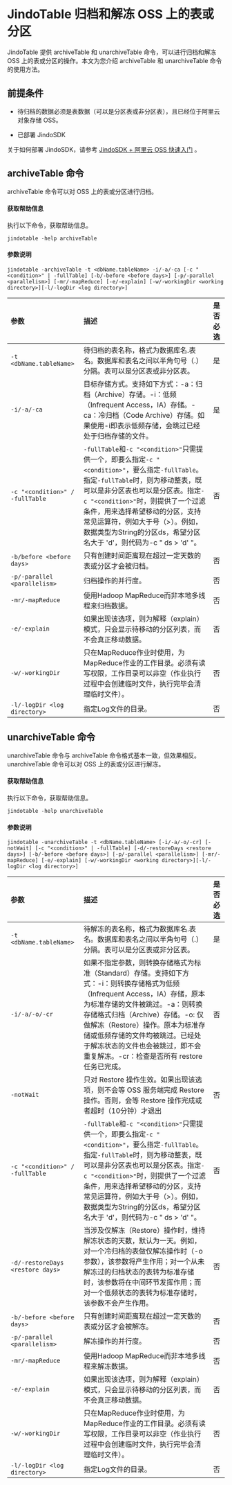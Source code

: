 # JindoTable 归档和解冻 OSS 上的表或分区

JindoTable 提供 archiveTable 和 unarchiveTable 命令，可以进行归档和解冻 OSS 上的表或分区的操作。本文为您介绍 archiveTable 和 unarchiveTable 命令的使用方法。

## 前提条件

* 待归档的数据必须是表数据（可以是分区表或非分区表），且已经位于阿里云对象存储 OSS。

* 已部署 JindoSDK

关于如何部署 JindoSDK，请参考 [JindoSDK + 阿里云 OSS 快速入门](/docs/user/4.x/4.6.x/4.6.12/oss/jindosdk_quickstart.md) 。

## archiveTable 命令

archiveTable 命令可以对 OSS 上的表或分区进行归档。

#### 获取帮助信息

执行以下命令，获取帮助信息。

```
jindotable -help archiveTable
```

#### 参数说明

```
jindotable -archiveTable -t <dbName.tableName> -i/-a/-ca [-c "<condition>" | -fullTable] [-b/-before <before days>] [-p/-parallel <parallelism>] [-mr/-mapReduce] [-e/-explain] [-w/-workingDir <working directory>][-l/-logDir <log directory>]
```


| 参数 | 描述 | 是否必选 |
| :--- | :--- | :--- |
| `-t <dbName.tableName>` | 待归档的表名称，格式为数据库名.表名。数据库和表名之间以半角句号（.）分隔。表可以是分区表或非分区表。 | 是|
| `-i/-a/-ca` | 目标存储方式。支持如下方式：-a：归档（Archive）存储。-i：低频 （Infrequent Access，IA）存储。-ca：冷归档（Code Archive）存储。如果使用-i即表示低频存储，会跳过已经处于归档存储的文件。 | 是 |
| `-c "<condition>" / -fullTable` | `-fullTable`和`-c "<condition>"`只需提供一个，即要么指定`-c "<condition>"`，要么指定`-fullTable`。指定`-fullTable`时，则为移动整表，既可以是非分区表也可以是分区表。指定`-c "<condition>"`时，则提供了一个过滤条件，用来选择希望移动的分区，支持常见运算符，例如大于号（>）。例如，数据类型为String的分区ds，希望分区名大于 'd'，则代码为-c " ds > 'd' "。 | 否 |
| `-b/before <before days>` | 只有创建时间距离现在超过一定天数的表或分区才会被归档。 | 否 |
| `-p/-parallel <parallelism>` | 归档操作的并行度。 | 否 |
| `-mr/-mapReduce` | 使用Hadoop MapReduce而非本地多线程来归档数据。| 否 |
| `-e/-explain`| 如果出现该选项，则为解释（explain）模式，只会显示待移动的分区列表，而不会真正移动数据。 | 否 |
| `-w/-workingDir` | 只在MapReduce作业时使用，为MapReduce作业的工作目录。必须有读写权限，工作目录可以非空（作业执行过程中会创建临时文件，执行完毕会清理临时文件）。 | 否 |
| `-l/-logDir <log directory>` | 指定Log文件的目录。 | 否 |


## unarchiveTable 命令

unarchiveTable 命令与 archiveTable 命令格式基本一致，但效果相反。unarchiveTable 命令可以对 OSS 上的表或分区进行解冻。

#### 获取帮助信息

执行以下命令，获取帮助信息。

```
jindotable -help unarchiveTable
```

#### 参数说明

```
jindotable -unarchiveTable -t <dbName.tableName> [-i/-a/-o/-cr] [-notWait] [-c "<condition>" | -fullTable] [-d/-restoreDays <restore days>] [-b/-before <before days>] [-p/-parallel <parallelism>] [-mr/-mapReduce] [-e/-explain] [-w/-workingDir <working directory>][-l/-logDir <log directory>]
```

| 参数 | 描述 | 是否必选 |
| :--- | :--- | :--- |
| `-t <dbName.tableName>` | 待解冻的表名称，格式为数据库名.表名。数据库和表名之间以半角句号（.）分隔。表可以是分区表或非分区表。 | 是|
| `-i/-a/-o/-cr` | 如果不指定参数，则转换存储格式为标准（Standard）存储。支持如下方式：-i：则转换存储格式为低频（Infrequent Access，IA）存储，原本为标准存储的文件被跳过。-a：则转换存储格式归档（Archive）存储。-o: 仅做解冻（Restore）操作。原本为标准存储或低频存储的文件均被跳过。已经处于解冻状态的文件也会被跳过，即不会重复解冻。-cr：检查是否所有 restore 任务已完成。| 否 |
| `-notWait` | 只对 Restore 操作生效。如果出现该选项，则不会等 OSS 服务端完成 Restore 操作。否则，会等 Restore 操作完成或者超时（10分钟）才退出 | 否 |
| `-c "<condition>" / -fullTable` | `-fullTable`和`-c "<condition>"`只需提供一个，即要么指定`-c "<condition>"`，要么指定`-fullTable`。指定`-fullTable`时，则为移动整表，既可以是非分区表也可以是分区表。指定`-c "<condition>"`时，则提供了一个过滤条件，用来选择希望移动的分区，支持常见运算符，例如大于号（>）。例如，数据类型为String的分区ds，希望分区名大于 'd'，则代码为-c " ds > 'd' "。 | 否 |
| `-d/-restoreDays <restore days>` | 当涉及仅解冻（Restore）操作时，维持解冻状态的天数，默认为一天。例如，对一个冷归档的表做仅解冻操作时（-o 参数），该参数将产生作用；对一个从未解冻过的归档状态的表转为标准存储时，该参数将在中间环节发挥作用；而对一个低频状态的表转为标准存储时，该参数不会产生作用。 | 否 |
| `-b/-before <before days>` | 只有创建时间距离现在超过一定天数的表或分区才会被解冻。 | 否 |
| `-p/-parallel <parallelism>` | 解冻操作的并行度。 | 否 |
| `-mr/-mapReduce` | 使用Hadoop MapReduce而非本地多线程来解冻数据。| 否 |
| `-e/-explain`| 如果出现该选项，则为解释（explain）模式，只会显示待移动的分区列表，而不会真正移动数据。 | 否 |
| `-w/-workingDir` | 只在MapReduce作业时使用，为MapReduce作业的工作目录。必须有读写权限，工作目录可以非空（作业执行过程中会创建临时文件，执行完毕会清理临时文件）。 | 否 |
| `-l/-logDir <log directory>` | 指定Log文件的目录。 | 否 |